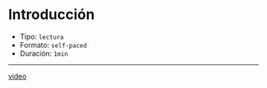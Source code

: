 # Introducción

- Tipo: `lectura`
- Formato: `self-paced`
- Duración: `1min`

***

[video](https://youtu.be/lhl6Ej_od_k)
